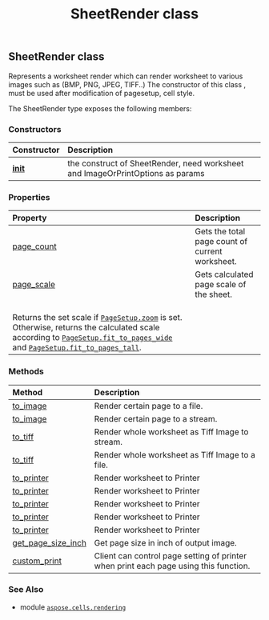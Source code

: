 ﻿---
title: SheetRender class
second_title: Aspose.Cells for Python via .NET API References
description: 
type: docs
weight: 120
url: /aspose.cells.rendering/sheetrender/
is_root: false
---

## SheetRender class

Represents a worksheet render which can render worksheet to various images such as (BMP, PNG, JPEG, TIFF..)
The constructor of this class , must be used after modification of pagesetup, cell style.



The SheetRender type exposes the following members:

### Constructors
| Constructor | Description |
| :- | :- |
| [__init__](/cells/python-net/aspose.cells.rendering/sheetrender/__init__/#aspose.cells.Worksheet-aspose.cells.rendering.ImageOrPrintOptions) | the construct of SheetRender, need worksheet and ImageOrPrintOptions as params |


### Properties
| Property | Description |
| :- | :- |
| [page_count](/cells/python-net/aspose.cells.rendering/sheetrender/page_count) | Gets the total page count of current worksheet. |
| [page_scale](/cells/python-net/aspose.cells.rendering/sheetrender/page_scale) | Gets calculated page scale of the sheet.<br/>Returns the set scale if [`PageSetup.zoom`](/cells/python-net/aspose.cells/pagesetup#zoom) is set. Otherwise, returns the calculated scale according to [`PageSetup.fit_to_pages_wide`](/cells/python-net/aspose.cells/pagesetup#fit_to_pages_wide) and [`PageSetup.fit_to_pages_tall`](/cells/python-net/aspose.cells/pagesetup#fit_to_pages_tall). |


### Methods
| Method | Description |
| :- | :- |
| [to_image](/cells/python-net/aspose.cells.rendering/sheetrender/to_image/#int-str) | Render certain page to a file. |
| [to_image](/cells/python-net/aspose.cells.rendering/sheetrender/to_image/#int-io.RawIOBase) | Render certain page to a stream. |
| [to_tiff](/cells/python-net/aspose.cells.rendering/sheetrender/to_tiff/#io.RawIOBase) | Render whole worksheet as Tiff Image to stream. |
| [to_tiff](/cells/python-net/aspose.cells.rendering/sheetrender/to_tiff/#str) | Render whole worksheet as Tiff Image to a file. |
| [to_printer](/cells/python-net/aspose.cells.rendering/sheetrender/to_printer/#str) | Render worksheet to Printer |
| [to_printer](/cells/python-net/aspose.cells.rendering/sheetrender/to_printer/#str-str) | Render worksheet to Printer |
| [to_printer](/cells/python-net/aspose.cells.rendering/sheetrender/to_printer/#aspose.pydrawing.printing.PrinterSettings) | Render worksheet to Printer |
| [to_printer](/cells/python-net/aspose.cells.rendering/sheetrender/to_printer/#aspose.pydrawing.printing.PrinterSettings-str) | Render worksheet to Printer |
| [to_printer](/cells/python-net/aspose.cells.rendering/sheetrender/to_printer/#str-int-int) | Render worksheet to Printer |
| [get_page_size_inch](/cells/python-net/aspose.cells.rendering/sheetrender/get_page_size_inch/#int) | Get page size in inch of output image. |
| [custom_print](/cells/python-net/aspose.cells.rendering/sheetrender/custom_print/#bool-aspose.pydrawing.printing.PrintPageEventArgs) | Client can control page setting of printer when print each page using this function. |



### See Also
* module [`aspose.cells.rendering`](..)
